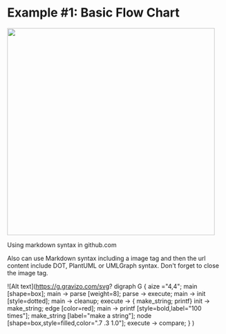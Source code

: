 # Example #1: Basic Flow Chart

<img height=480 src="https://markdown-engineering.herokuapp.com/
%    graph TD
%    A[Choose a number] --> B{Is it 14}
%    B --> A
%    B --> C(Awesome)
"/>



Using markdown syntax in github.com

Also can use Markdown syntax including a image tag and then the url content include DOT, PlantUML or UMLGraph syntax. Don't forget to close the image tag.

![Alt text](https://g.gravizo.com/svg?
  digraph G {
    aize ="4,4";
    main [shape=box];
    main -> parse [weight=8];
    parse -> execute;
    main -> init [style=dotted];
    main -> cleanup;
    execute -> { make_string; printf}
    init -> make_string;
    edge [color=red];
    main -> printf [style=bold,label="100 times"];
    make_string [label="make a string"];
    node [shape=box,style=filled,color=".7 .3 1.0"];
    execute -> compare;
  }
)

